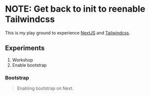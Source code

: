 # NOTE: Get back to init to reenable Tailwindcss

This is my play ground to experience [NextJS](https://vercel.com) and [Tailwindcss](https://tailwindcss.com).

## Experiments
1. Workshop
2. Enable bootstrap


### Bootstrap 
> Enabling bootstrap on Next.